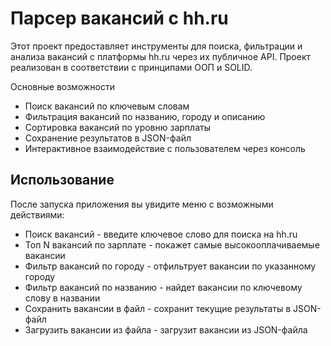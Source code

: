 # Парсер вакансий с hh.ru

Этот проект предоставляет инструменты для поиска, фильтрации и анализа вакансий с платформы hh.ru через их публичное API. Проект реализован в соответствии с принципами ООП и SOLID.

Основные возможности
* Поиск вакансий по ключевым словам
* Фильтрация вакансий по названию, городу и описанию
* Сортировка вакансий по уровню зарплаты
* Сохранение результатов в JSON-файл
* Интерактивное взаимодействие с пользователем через консоль


## Использование

После запуска приложения вы увидите меню с возможными действиями:

* Поиск вакансий - введите ключевое слово для поиска на hh.ru
* Топ N вакансий по зарплате - покажет самые высокооплачиваемые вакансии
* Фильтр вакансий по городу - отфильтрует вакансии по указанному городу
* Фильтр вакансий по названию - найдет вакансии по ключевому слову в названии
* Сохранить вакансии в файл - сохранит текущие результаты в JSON-файл
* Загрузить вакансии из файла - загрузит вакансии из JSON-файла

